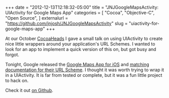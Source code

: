 +++
date = "2012-12-13T12:18:32-05:00"
title = "JNJGoogleMapsActivity: UIActivity for Google Maps App"
categories = [
  "Cocoa",
  "Objective-C",
  "Open Source",
]
externalurl = "https://github.com/jnjosh/JNJGoogleMapsActivity"
slug = "uiactivity-for-google-maps-app"
+++

At our October [CocoaHeads](http://meetup.trianglecocoa.com) I gave a small talk on using UIActivity to create nice little wrappers around your application's URL Schemes. I wanted to look for an app to implement a quick version of this on, but got busy and forgot.

Tonight, Google released the [Google Maps App for iOS](https://itunes.apple.com/app/id585027354?mt=8) and [matching documentation for their URL Scheme](https://developers.google.com/maps/documentation/ios/urlscheme). I thought it was worth trying to wrap it in a UIActivity. It is far from tested or complete, but it was a fun little project to hack on.

Check it out [on Github](https://github.com/jnjosh/JNJGoogleMapsActivity).
